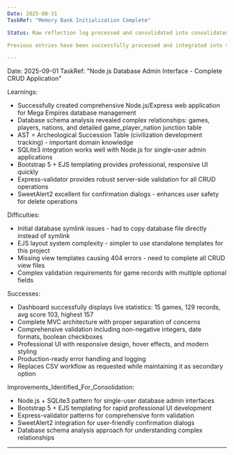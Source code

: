 ```yaml
---
Date: 2025-08-31
TaskRef: "Memory Bank Initialization Complete"

Status: Raw reflection log processed and consolidated into consolidated_learnings.md

Previous entries have been successfully processed and integrated into the consolidated learnings file. The raw reflection log is now ready for new entries from future development work.

---
```

Date: 2025-09-01
TaskRef: "Node.js Database Admin Interface - Complete CRUD Application"

Learnings:
- Successfully created comprehensive Node.js/Express web application for Mega Empires database management
- Database schema analysis revealed complex relationships: games, players, nations, and detailed game_player_nation junction table
- AST = Archeological Succession Table (civilization development tracking) - important domain knowledge
- SQLite3 integration works well with Node.js for single-user admin applications
- Bootstrap 5 + EJS templating provides professional, responsive UI quickly
- Express-validator provides robust server-side validation for all CRUD operations
- SweetAlert2 excellent for confirmation dialogs - enhances user safety for delete operations

Difficulties:
- Initial database symlink issues - had to copy database file directly instead of symlink
- EJS layout system complexity - simpler to use standalone templates for this project
- Missing view templates causing 404 errors - need to complete all CRUD view files
- Complex validation requirements for game records with multiple optional fields

Successes:
- Dashboard successfully displays live statistics: 15 games, 129 records, avg score 103, highest 157
- Complete MVC architecture with proper separation of concerns
- Comprehensive validation including non-negative integers, date formats, boolean checkboxes
- Professional UI with responsive design, hover effects, and modern styling
- Production-ready error handling and logging
- Replaces CSV workflow as requested while maintaining it as secondary option

Improvements_Identified_For_Consolidation:
- Node.js + SQLite3 pattern for single-user database admin interfaces
- Bootstrap 5 + EJS templating for rapid professional UI development
- Express-validator patterns for comprehensive form validation
- SweetAlert2 integration for user-friendly confirmation dialogs
- Database schema analysis approach for understanding complex relationships
---
